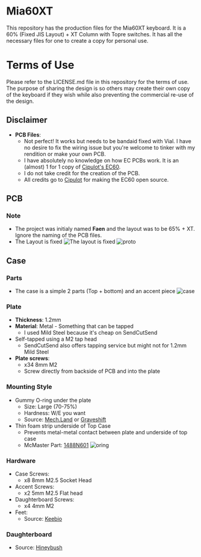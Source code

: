 # Mia60XT
This repository has the production files for the Mia60XT keyboard. It is a 60% (Fixed JIS Layout) + XT Column with Topre switches.
It has all the necessary files for one to create a copy for personal use.

# Terms of Use
Please refer to the LICENSE.md file in this repository for the terms of use. The purpose of sharing the design is so others may create their own copy of the keyboard if they wish while also preventing the commercial re-use of the design.

##  Disclaimer
- **PCB Files**: 
  - Not perfect! It works but needs to be bandaid fixed with Vial. I have no desire to fix the wiring issue but you're welcome to tinker with my rendition or make your own PCB.
  - I have absolutely no knowledge on how EC PCBs work. It is an (almost) 1 for 1 copy of [Cipulot's EC60](https://github.com/Cipulot/EC60). 
  - I do not take credit for the creation of the PCB.
  - All credits go to [Cipulot](https://github.com/Cipulot) for making the EC60 open source.

## PCB
### Note
- The project was initialy named **Faen** and the layout was to be 65% + XT. Ignore the naming of the PCB files.
- The Layout is fixed
![The layout is fixed](https://i.imgur.com/G2opOJH.jpg)
![proto](https://i.imgur.com/l2Wykh0.jpg)

## Case
### Parts
- The case is a simple 2 parts (Top + bottom) and an accent piece
![case](https://i.imgur.com/fuvgrHE.jpg)
### Plate
- **Thickness**: 1.2mm
- **Material**: Metal - Something that can be tapped
  - I used Mild Steel because it's cheap on SendCutSend
- Self-tapped using a M2 tap head
  - SendCutSend also offers tapping service but might not for 1.2mm Mild Steel
- **Plate screws**:
  - x34 8mm M2 
  - Screw directly from backside of PCB and into the plate
### Mounting Style
- Gummy O-ring under the plate
  - Size: Large (70-75%)
  - Hardness: W/E you want
  - Source: [Mech.Land](https://mech.land/) or [Graveshift](https://graveshift.com/)
- Thin foam strip underside of Top Case
  - Prevents metal-metal contact between plate and underside of top case
  - McMaster Part: [1488N601](https://www.mcmaster.com/1488N601/)
![oring](https://i.imgur.com/WoGE5xs.jpg)
### Hardware
- Case Screws:
  - x8 8mm M2.5 Socket Head
- Accent Screws:
  - x2 5mm M2.5 Flat head
- Daughterboard Screws:
  - x4 4mm M2 
- Feet:
  - Source: [Keebio](https://keeb.io/collections/diy-parts/products/skuf-silicone-rubber-keyboard-feet)
### Daughterboard 
- Source: [Hineybush](https://hineybush.com/)

